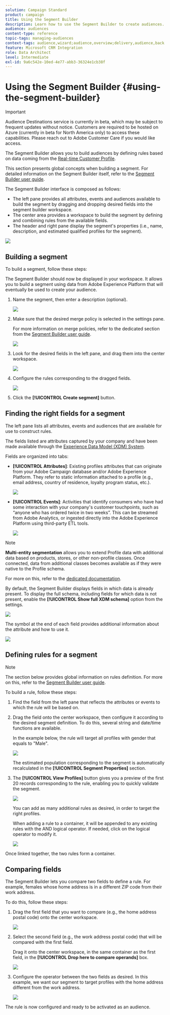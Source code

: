 ```yaml
---
solution: Campaign Standard
product: campaign
title: Using the Segment Builder
description: Learn how to use the Segment Builder to create audiences.
audience: audiences
content-type: reference
topic-tags: managing-audiences
context-tags: audience,wizard;audience,overview;delivery,audience,back
feature: Microsoft CRM Integration
role: Data Architect
level: Intermediate
exl-id: 9a6c542e-10ed-4e77-abb3-36324e1cb38f
---
```

# Using the Segment Builder {#using-the-segment-builder}

>[!IMPORTANT]
>
>Audience Destinations service is currently in beta, which may be subject to frequent updates without notice. Customers are required to be hosted on Azure (currently in beta for North America only) to access these capabilities. Please reach out to Adobe Customer Care if you would like access.

The Segment Builder allows you to build audiences by defining rules based on data coming from the [Real-time Customer Profile](https://docs.adobe.com/content/help/en/experience-platform/profile/home.html).

This section presents global concepts when building a segment. For detailed information on the Segment Builder itself, refer to the [Segment Builder user guide](https://docs.adobe.com/content/help/en/experience-platform/segmentation/ui/overview.html).

The Segment Builder interface is composed as follows:

* The left pane provides all attributes, events and audiences available to build the segment by dragging and dropping desired fields into the segment builder workspace.
* The center area provides a workspace to build the segment by defining and combining rules from the available fields.
* The header and right pane display the segment's properties (i.e., name, description, and estimated qualified profiles for the segment).

![](assets/aep_audiences_interface.png)

## Building a segment

To build a segment, follow these steps:

 The Segment Builder should now be displayed in your workspace. It allows you to build a segment using data from Adobe Experience Platform that will eventually be used to create your audience.

1. Name the segment, then enter a description (optional).

    ![](assets/aep_audiences_creation_edit_name.png)

1. Make sure that the desired merge policy is selected in the settings pane.

    For more information on merge policies, refer to the dedicated section from the [Segment Builder user guide](https://docs.adobe.com/content/help/en/experience-platform/segmentation/ui/overview.html).

    ![](assets/aep_audiences_mergepolicy.png)

1. Look for the desired fields in the left pane, and drag them into the center workspace.

    ![](assets/aep_audiences_dragfield.png)

1. Configure the rules corresponding to the dragged fields.

    ![](assets/aep_audiences_configure_rules.png)

1. Click the **[!UICONTROL Create segment]** button.

## Finding the right fields for a segment

The left pane lists all attributes, events and audiences that are available for use to construct rules.

The fields listed are attributes captured by your company and have been made available through the [Experience Data Model (XDM) System](https://docs.adobe.com/content/help/en/experience-platform/xdm/home.html).

Fields are organized into tabs:

* **[!UICONTROL Attributes]**: Existing profiles attributes that can originate from your Adobe Campaign database and/or Adobe Experience Platform. They refer to static information attached to a profile (e.g., email address, country of residence, loyalty program status, etc.).

    ![](assets/aep_audiences_attributestab.png)

* **[!UICONTROL Events]**: Activities that identify consumers who have had some interaction with your company's customer touchpoints, such as “anyone who has ordered twice in two weeks”. This can be streamed from Adobe Analytics, or ingested directly into the Adobe Experience Platform using third-party ETL tools.

    ![](assets/aep_audiences_eventstab.png)

>[!NOTE]
>
>**Multi-entity segmentation** allows you to extend Profile data with additional data based on products, stores, or other non-profile classes. Once connected, data from additional classes becomes available as if they were native to the Profile schema.
>
>For more on this, refer to the [dedicated documentation](https://docs.adobe.com/content/help/en/experience-platform/segmentation/multi-entity-segmentation.html).

By default, the Segment Builder displays fields in which data is already present. To display the full schema, including fields for which data is not present, enable the **[!UICONTROL Show full XDM schema]** option from the settings.

![](assets/aep_audiences_populatedfields.png)

The symbol at the end of each field provides additional information about the attribute and how to use it.

![](assets/aep_audiences_isymbol.png)

## Defining rules for a segment

>[!NOTE]
>
>The section below provides global information on rules definition. For more on this, refer to the [Segment Builder user guide](https://docs.adobe.com/content/help/en/experience-platform/segmentation/ui/overview.html).

To build a rule, follow these steps:

1. Find the field from the left pane that reflects the attributes or events to which the rule will be based on.

1. Drag the field onto the center workspace, then configure it according to the desired segment definition. To do this, several string and date/time functions are available.

    In the example below, the rule will target all profiles with gender that equals to "Male".

    ![](assets/aep_audiences_malegender.png)

    The estimated population corresponding to the segment is automatically recalculated in the **[!UICONTROL Segment Properties]** section. 

1. The **[!UICONTROL View Profiles]** button gives you a preview of the first 20 records corresponding to the rule, enabling you to quickly validate the segment.

    ![](assets/aep_audiences_samplepreview.png)

    You can add as many additional rules as desired, in order to target the right profiles.

    When adding a rule to a container, it will be appended to any existing rules with the AND logical operator. If needed, click on the logical operator to modify it.

    ![](assets/aep_audiences_andoperator.png)

Once linked together, the two rules form a container.

## Comparing fields

The Segment Builder lets you compare two fields to define a rule. For example, females whose home address is in a different ZIP code from their work address.

To do this, follow these steps:

1. Drag the first field that you want to compare (e.g., the home address postal code) onto the center workspace.

    ![](assets/aep_audiences_comparing_1.png)

1. Select the second field (e.g., the work address postal code) that will be compared with the first field.

    Drag it onto the center workspace, in the same container as the first field, in the **[!UICONTROL Drop here to compare operands]** box.

    ![](assets/aep_audiences_comparing_2.png)

1. Configure the operator between the two fields as desired. In this example, we want our segment to target profiles with the home address different from the work address.

    ![](assets/aep_audiences_comparing_3.png)

The rule is now configured and ready to be activated as an audience.

